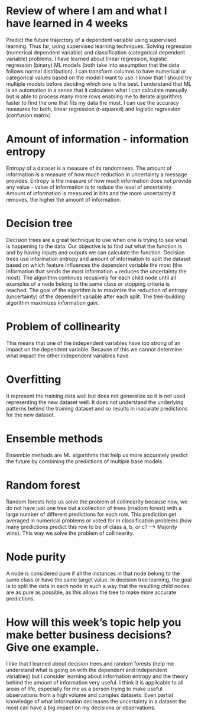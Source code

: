 # Review of where I am and what I have learned in 4 weeks
Predict the future trajectory of a dependent variable using supervised learning. Thus far, using supervised learning techniques. Solving regression (numerical dependent variable) and classification (categorical dependent variable) problems. I have learned about linear regression, logistic regression (binary) ML models (both take into assumption that the data follows normal distribution). I can transform columns to have numerical or categorical values based on the model I want to use. I know that I should try multiple models before deciding which one is the best. I understand that ML is an automation in a sense that it calculates what I can calculate manually but is able to process many more rows enabling me to iterate algorithms faster to find the one that fits my data the most. I can use the accuracy measures for both, linear regression (r-squared) and logistic regression (confusion matrix)

# Amount of information - information entropy
Entropy of a dataset is a measure of its randomness. The amount of information is a measure of how much reduction in uncertainty a message provides. Entropy is the measure of how much information does not provide any value - value of information is to reduce the level of uncertainty. Amount of information is measured in bits and the more uncertainty it removes, the higher the amount of information. 

# Decision tree
Decision trees are a great technique to use when one is trying to see what is happening to the data. Our objective is to find out what the function is and by having inputs and outputs we can calculate the function. Decision trees use information entropy and amount of information to split the dataset based on which feature influences the dependent variable the most (the information that sends the most information = reduces the uncertainty the most). The algorithm continues recusively for each child node until all examples of a node belong to the same class or stopping criteria is reached. The goal of the algorithm is to maximize the reduction of entropy (uncertainty) of the dependent variable after each split. The tree-building algorithm maximizes information gain.

# Problem of collinearity
This means that one of the independent variables have too strong of an impact on the dependent variable. Because of this we cannot determine what impact the other independent variables have. 

# Overfitting
It represent the training data well but does not generalize so it is not used representing the new dataset well. It does not understand the underlying patterns behind the training dataset and so results in inacurate predictions for the new dataset. 

# Ensemble methods
Ensemble methods are ML algorithms that help us more accurately predict the future by combining the predictions of multiple base models. 

# Random forest
Random forests help us solve the problem of collinearity because now, we do not have just one tree but a collection of trees (rnadom forest) with a large number of different predictions for each row. This prediction get averaged in numerical problems or voted for in classification problems (how many predictions predict this row to be of class a, b, or c? --> Majority wins). This way we solve the problem of collinearity. 

# Node purity
A node is considered pure if all the instances in that node belong to the same class or have the same target value. In decision tree learning, the goal is to split the data in each node in such a way that the resulting child nodes are as pure as possible, as this allows the tree to make more accurate predictions.

# How will this week’s topic help you make better business decisions? Give one example.
I like that I learned about decision trees and random forests (help me understand what is going on with the dependent and independent variables) but I consider learning about information entropy and the theory behind the amount of information very useful. I think it is applicable to all areas of life, especially for me as a person trying to make useful observations from a high volume and complex datasets. Even partial knowledge of what information decreases the uncertainty in a dataset the most can have a big impact on my decisions or observations.   